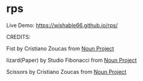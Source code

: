 # rps

Live Demo: https://wishable66.github.io/rps/

CREDITS:

Fist by Cristiano Zoucas from <a href="https://thenounproject.com/browse/icons/term/fist/" target="_blank" title="Fist Icons">Noun Project</a>

lizard(Paper) by Studio Fibonacci from <a href="https://thenounproject.com/browse/icons/term/lizard/" target="_blank" title="lizard Icons">Noun Project</a>

Scissors by Cristiano Zoucas from <a href="https://thenounproject.com/browse/icons/term/scissors/" target="_blank" title="Scissors Icons">Noun Project</a>
